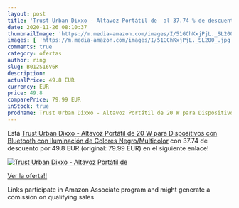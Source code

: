 ```yaml
---
layout: post
title: 'Trust Urban Dixxo - Altavoz Portátil de  al 37.74 % de descuento'
date: 2020-11-26 08:10:37
thumbnailImage: 'https://m.media-amazon.com/images/I/51GChKxjPjL._SL200_.jpg'
images: [ 'https://m.media-amazon.com/images/I/51GChKxjPjL._SL200_.jpg' ]
comments: true
category: ofertas
author: ring
slug: B012S16V6K
description:
actualPrice: 49.8 EUR
currency: EUR
price: 49.8
comparePrice: 79.99 EUR
inStock: true
prodname: Trust Urban Dixxo - Altavoz Portátil de 20 W para Dispositivos con Bluetooth  con Iluminación de Colores   Negro/Multicolor
---
```


Está [Trust Urban Dixxo - Altavoz Portátil de 20 W para Dispositivos con Bluetooth  con Iluminación de Colores   Negro/Multicolor](https://www.amazon.es/dp/B012S16V6K/?tag=tolees-21) con 37.74 de descuento por 49.8 EUR (original: 79.99 EUR) en el siguiente enlace!

[![Trust Urban Dixxo - Altavoz Portátil de ](https://m.media-amazon.com/images/I/51GChKxjPjL._SL200_.jpg)](https://www.amazon.es/dp/B012S16V6K/?tag=tolees-21)

[Ver la oferta!!](https://www.amazon.es/dp/B012S16V6K/?tag=tolees-21)

Links participate in Amazon Associate program and might generate a comission on qualifying sales


